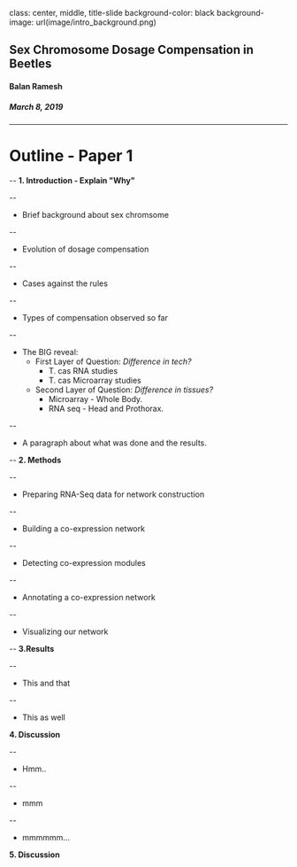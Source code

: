 class: center, middle, title-slide
background-color: black
background-image: url(image/intro_background.png)

## Sex Chromosome Dosage Compensation in Beetles
#### Balan Ramesh
##### March 8, 2019


---
# Outline - Paper 1

--
**1. Introduction - Explain "Why"**

--
- Brief background about sex chromsome

--
- Evolution of dosage compensation

--
- Cases against the rules

--
- Types of compensation observed so far

--
- The BIG reveal:
  - First Layer of Question: _Difference in tech?_
    - T. cas RNA studies
    - T. cas Microarray studies
  - Second Layer of Question: _Difference in tissues?_
    - Microarray - Whole Body.
    - RNA seq - Head and Prothorax.

--
- A paragraph about what was done and the results.

--
**2. Methods**

--
- Preparing RNA-Seq data for network construction

--
- Building a co-expression network

--
- Detecting co-expression modules

--
- Annotating a co-expression network

--
- Visualizing our network

--
**3.Results**

--
- This and that

--
- This as well

**4. Discussion**

--
- Hmm..

--
- mmm

--
- mmmmmm...

**5. Discussion**